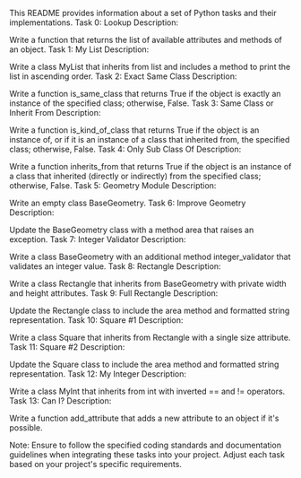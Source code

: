 This README provides information about a set of Python tasks and their implementations.
Task 0: Lookup
Description:

Write a function that returns the list of available attributes and methods of an object.
Task 1: My List
Description:

Write a class MyList that inherits from list and includes a method to print the list in ascending order.
Task 2: Exact Same Class
Description:

Write a function is_same_class that returns True if the object is exactly an instance of the specified class; otherwise, False.
Task 3: Same Class or Inherit From
Description:

Write a function is_kind_of_class that returns True if the object is an instance of, or if it is an instance of a class that inherited from, the specified class; otherwise, False.
Task 4: Only Sub Class Of
Description:

Write a function inherits_from that returns True if the object is an instance of a class that inherited (directly or indirectly) from the specified class; otherwise, False.
Task 5: Geometry Module
Description:

Write an empty class BaseGeometry.
Task 6: Improve Geometry
Description:

Update the BaseGeometry class with a method area that raises an exception.
Task 7: Integer Validator
Description:

Write a class BaseGeometry with an additional method integer_validator that validates an integer value.
Task 8: Rectangle
Description:

Write a class Rectangle that inherits from BaseGeometry with private width and height attributes.
Task 9: Full Rectangle
Description:

Update the Rectangle class to include the area method and formatted string representation.
Task 10: Square #1
Description:

Write a class Square that inherits from Rectangle with a single size attribute.
Task 11: Square #2
Description:

Update the Square class to include the area method and formatted string representation.
Task 12: My Integer
Description:

Write a class MyInt that inherits from int with inverted == and != operators.
Task 13: Can I?
Description:

Write a function add_attribute that adds a new attribute to an object if it's possible.

Note: Ensure to follow the specified coding standards and documentation guidelines when integrating these tasks into your project. Adjust each task based on your project's specific requirements.
